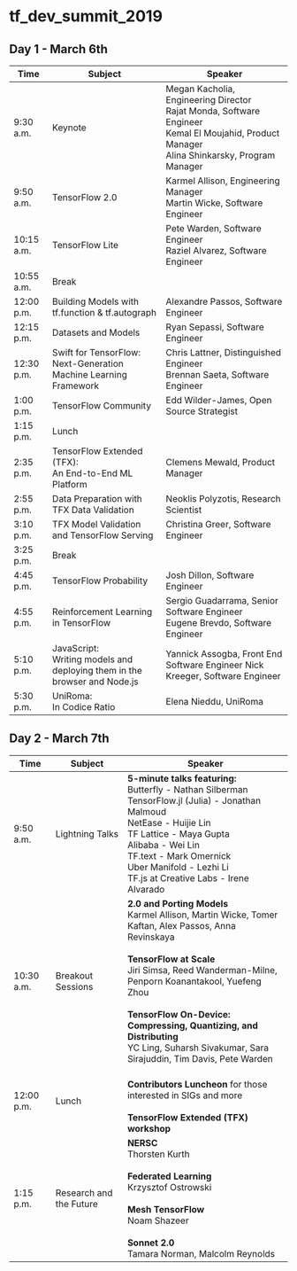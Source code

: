 # tf_dev_summit_2019
## Day 1 - March 6th
| Time | Subject | Speaker |
|---|---|---|
| 9:30 a.m.  | Keynote | Megan Kacholia, Engineering Director </br>Rajat Monda, Software Engineer </br>Kemal El Moujahid, Product Manager </br>Alina Shinkarsky, Program Manager 
| 9:50 a.m.  |  TensorFlow 2.0  | Karmel Allison, Engineering Manager </br>Martin Wicke, Software Engineer
| 10:15 a.m. |  TensorFlow Lite  | Pete Warden, Software Engineer </br>Raziel Alvarez, Software Engineer 
| 10:55 a.m. | Break | |  
| 12:00 p.m. |  Building Models with tf.function & tf.autograph  | Alexandre Passos, Software Engineer  
| 12:15 p.m. | Datasets and Models  | Ryan Sepassi, Software Engineer 
| 12:30 p.m. | Swift for TensorFlow:</br> Next-Generation Machine Learning Framework  | Chris Lattner, Distinguished Engineer </br>Brennan Saeta, Software Engineer  
| 1:00 p.m. |  TensorFlow Community  | Edd Wilder-James, Open Source Strategist 
| 1:15 p.m. | Lunch | |
| 2:35 p.m. |  TensorFlow Extended (TFX):</br> An End-to-End ML Platform  | Clemens Mewald, Product Manager 
| 2:55 p.m. |  Data Preparation with TFX Data Validation  | Neoklis Polyzotis, Research Scientist 
| 3:10 p.m. |   TFX Model Validation and TensorFlow Serving   | Christina Greer, Software Engineer 
| 3:25 p.m. |  Break  | 
| 4:45 p.m. |  TensorFlow Probability  | Josh Dillon, Software Engineer 
| 4:55 p.m. |  Reinforcement Learning in TensorFlow | Sergio Guadarrama, Senior Software Engineer </br>Eugene Brevdo, Software Engineer  
| 5:10 p.m. |  JavaScript:</br> Writing models and deploying them in the browser and Node.js  | Yannick Assogba, Front End Software Engineer Nick Kreeger, Software Engineer 
| 5:30 p.m. |  UniRoma:</br> In Codice Ratio  | Elena Nieddu, UniRoma

## Day 2 - March 7th
| Time | Subject | Speaker |
|---|---|---|
 9:50 a.m.  | Lightning Talks | <b>5-minute talks featuring:</b> </br>Butterfly - Nathan Silberman</br>TensorFlow.jl (Julia) - Jonathan Malmoud</br>NetEase - Huijie Lin</br>TF Lattice - Maya Gupta</br>Alibaba - Wei Lin</br>TF.text - Mark Omernick</br>Uber Manifold - Lezhi Li</br>TF.js at Creative Labs - Irene Alvarado
10:30 a.m.  | Breakout Sessions | <b>2.0 and Porting Models</b></br>Karmel Allison, Martin Wicke, Tomer Kaftan, Alex Passos, Anna Revinskaya</br></br><b>TensorFlow at Scale</b></br>Jiri Simsa, Reed Wanderman-Milne, Penporn Koanantakool, Yuefeng Zhou</br></br><b>TensorFlow On-Device: Compressing, Quantizing, and Distributing</b></br>YC Ling, Suharsh Sivakumar, Sara Sirajuddin, Tim Davis, Pete Warden
12:00 p.m. |  Lunch | </br><b>Contributors Luncheon</b> for those interested in SIGs and more </br></br><b>TensorFlow Extended (TFX) workshop</b>
1:15 p.m. | Research and the Future   | <b>NERSC</b></br>Thorsten Kurth</br></br><b>Federated Learning</b></br>Krzysztof Ostrowski</br></br><b>Mesh TensorFlow</b></br>Noam Shazeer</br></br><b>Sonnet 2.0</b></br>Tamara Norman, Malcolm Reynolds


